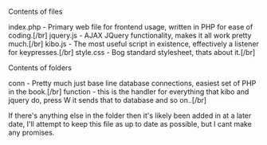 Contents of files


index.php - Primary web file for frontend usage, written in PHP for ease of coding.[/br]
jquery.js - AJAX JQuery functionality, makes it all work pretty much.[/br]
kibo.js - The most useful script in existence, effectively a listener for keypresses.[/br]
style.css - Bog standard stylesheet, thats about it.[/br]



Contents of folders

conn - Pretty much just base line database connections, easiest set of PHP in the book.[/br]
function - this is the handler for everything that kibo and jquery do, press W it sends that to database and so on..[/br]

If there's anything else in the folder then it's likely been added in at a later date, I'll attempt to keep this file as up to date as possible, but I cant make any promises. 
